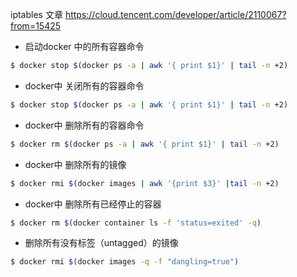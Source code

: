iptables 文章
https://cloud.tencent.com/developer/article/2110067?from=15425

* 启动docker 中的所有容器命令
```sh
$ docker stop $(docker ps -a | awk '{ print $1}' | tail -n +2)
```

* docker中 关闭所有的容器命令
```sh
$ docker stop $(docker ps -a | awk '{ print $1}' | tail -n +2)
```

* docker中 删除所有的容器命令
```sh
$ docker rm $(docker ps -a | awk '{ print $1}' | tail -n +2)
```

* docker中 删除所有的镜像
```sh
$ docker rmi $(docker images | awk '{print $3}' |tail -n +2)
```

* docker中 删除所有已经停止的容器
```sh
$ docker rm $(docker container ls -f 'status=exited' -q)
```

* 删除所有没有标签（untagged）的镜像
```sh
$ docker rmi $(docker images -q -f "dangling=true")
```